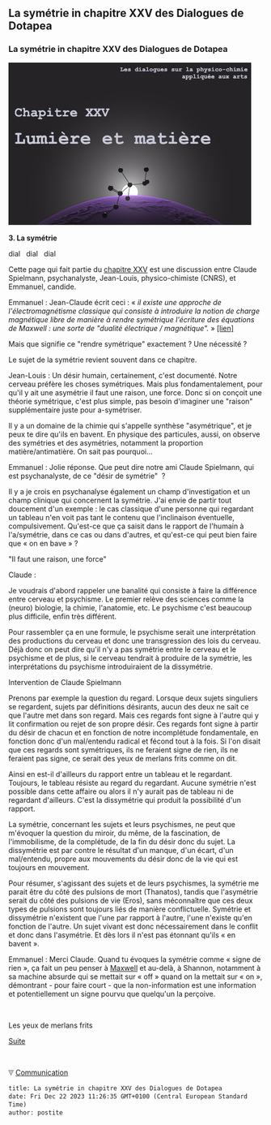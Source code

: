 ## La symétrie in chapitre XXV des Dialogues de Dotapea
### La symétrie in chapitre XXV des Dialogues de Dotapea
   ![](images/chap25planetemolecule.jpg)

**3\. La symétrie**

dial   dial   dial

Cette page qui fait partie du [chapitre XXV](chap25lumiereetmatiere.html) est une discussion entre Claude Spielmann, psychanalyste, Jean-Louis, physico-chimiste (CNRS), et Emmanuel, candide.

Emmanuel : Jean-Claude écrit ceci : « _il existe une approche de l'électromagnétisme classique qui consiste à introduire la notion de charge magnétique libre de manière à rendre symétrique l'écriture des équations de Maxwell : une sorte de "dualité électrique / magnétique"._ » [\[lien\]](chap25evanescence.html#note1dsletexte) 

Mais que signifie ce "rendre symétrique" exactement ? Une nécessité ?

Le sujet de la symétrie revient souvent dans ce chapitre.

  
Jean-Louis : Un désir humain, certainement, c'est documenté. Notre cerveau préfère les choses symétriques. Mais plus fondamentalement, pour qu'il y ait une asymétrie il faut une raison, une force. Donc si on conçoit une théorie symétrique, c'est plus simple, pas besoin d'imaginer une "raison" supplémentaire juste pour a-symétriser.

Il y a un domaine de la chimie qui s'appelle synthèse "asymétrique", et je peux te dire qu'ils en bavent. En physique des particules, aussi, on observe des symétries et des asymétries, notamment la proportion matière/antimatière. On sait pas pourquoi...

Emmanuel : Jolie réponse. Que peut dire notre ami Claude Spielmann, qui est psychanalyste, de ce "désir de symétrie"  ?

Il y a je crois en psychanalyse également un champ d'investigation et un champ clinique qui concernent la symétrie. J'ai envie de partir tout doucement d'un exemple : le cas classique d'une personne qui regardant un tableau n'en voit pas tant le contenu que l'inclinaison éventuelle, compulsivement. Qu'est-ce que ça saisit dans le rapport de l'humain à l'a/symétrie, dans ce cas ou dans d'autres, et qu'est-ce qui peut bien faire que « on en bave » ?

"Il faut une raison, une force"

Claude :

Je voudrais d'abord rappeler une banalité qui consiste à faire la différence entre cerveau et psychisme. Le premier relève des sciences comme la (neuro) biologie, la chimie, l'anatomie, etc. Le psychisme c'est beaucoup plus difficile, enfin très différent.

Pour rassembler ça en une formule, le psychisme serait une interprétation des productions du cerveau et donc une transgression des lois du cerveau. Déjà donc on peut dire qu'il n'y a pas symétrie entre le cerveau et le psychisme et de plus, si le cerveau tendrait à produire de la symétrie, les interprétations du psychisme introduiraient de la dissymétrie.

Intervention de Claude Spielmann

Prenons par exemple la question du regard. Lorsque deux sujets singuliers se regardent, sujets par définitions désirants, aucun des deux ne sait ce que l'autre met dans son regard. Mais ces regards font signe à l'autre qui y lit confirmation ou rejet de son propre désir. Ces regards font signe à partir du désir de chacun et en fonction de notre incomplétude fondamentale, en fonction donc d'un mal/entendu radical et fécond tout à la fois. Si l'on disait que ces regards sont symétriques, ils ne feraient signe de rien, ils ne feraient pas signe, ce serait des yeux de merlans frits comme on dit.

Ainsi en est-il d'ailleurs du rapport entre un tableau et le regardant. Toujours, le tableau résiste au regard du regardant. Aucune symétrie n'est possible dans cette affaire ou alors il n'y aurait pas de tableau ni de regardant d'ailleurs. C'est la dissymétrie qui produit la possibilité d'un rapport.

La symétrie, concernant les sujets et leurs psychismes, ne peut que m'évoquer la question du miroir, du même, de la fascination, de l'immobilisme, de la complétude, de la fin du désir donc du sujet. La dissymétrie est par contre le résultat d'un manque, d'un écart, d'un mal/entendu, propre aux mouvements du désir donc de la vie qui est toujours en mouvement.

Pour résumer, s'agissant des sujets et de leurs psychismes, la symétrie me parait être du côté des pulsions de mort (Thanatos), tandis que l'asymétrie serait du côté des pulsions de vie (Eros), sans méconnaître que ces deux types de pulsions sont toujours liés de manière conflictuelle. Symétrie et dissymétrie n'existent que l'une par rapport à l'autre, l'une n'existe qu'en fonction de l'autre. Un sujet vivant est donc nécessairement dans le conflit et donc dans l'asymétrie. Et dès lors il n'est pas étonnant qu'ils « en bavent ».

Emmanuel : Merci Claude. Quand tu évoques la symétrie comme « signe de rien », ça fait un peu penser à [Maxwell](chap25evanescence.html#maxwell) et au-delà, à Shannon, notamment à sa machine absurde qui se mettait sur « off » quand on la mettait sur « on », démontrant - pour faire court - que la non-information est une information et potentiellement un signe pourvu que quelqu'un la perçoive.

 

Les yeux de merlans frits

[Suite](chap25lumierechatsmiroirs.html)



 ![](images/transparent122x1.gif)

 ![](images/flechebas.gif) [Communication](http://www.artrealite.com/annonceurs.htm)
```
title: La symétrie in chapitre XXV des Dialogues de Dotapea
date: Fri Dec 22 2023 11:26:35 GMT+0100 (Central European Standard Time)
author: postite
```
